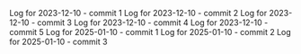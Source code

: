 Log for 2023-12-10 - commit 1
Log for 2023-12-10 - commit 2
Log for 2023-12-10 - commit 3
Log for 2023-12-10 - commit 4
Log for 2023-12-10 - commit 5
Log for 2025-01-10 - commit 1
Log for 2025-01-10 - commit 2
Log for 2025-01-10 - commit 3
